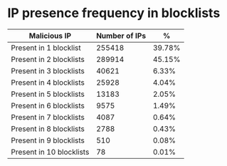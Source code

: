 # IP presence frequency in blocklists
| Malicious IP | Number of IPs | % |
|----|----|----|
| Present in 1 blocklist | 255418 | 39.78% |
| Present in 2 blocklists | 289914 | 45.15% |
| Present in 3 blocklists | 40621 | 6.33% |
| Present in 4 blocklists | 25928 | 4.04% |
| Present in 5 blocklists | 13183 | 2.05% |
| Present in 6 blocklists | 9575 | 1.49% |
| Present in 7 blocklists | 4087 | 0.64% |
| Present in 8 blocklists | 2788 | 0.43% |
| Present in 9 blocklists | 510 | 0.08% |
| Present in 10 blocklists | 78 | 0.01% |
